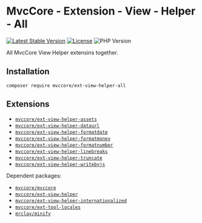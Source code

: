 # MvcCore - Extension - View - Helper - All

[![Latest Stable Version](https://img.shields.io/badge/Stable-v5.2.0-brightgreen.svg?style=plastic)](https://github.com/mvccore/ext-view-helper-all/releases)
[![License](https://img.shields.io/badge/License-BSD%203-brightgreen.svg?style=plastic)](https://mvccore.github.io/docs/mvccore/5.0.0/LICENSE.md)
![PHP Version](https://img.shields.io/badge/PHP->=5.4-brightgreen.svg?style=plastic)

All MvcCore View Helper extensins together.

## Installation
```shell
composer require mvccore/ext-view-helper-all
```

## Extensions
- [`mvccore/ext-view-helper-assets`](https://github.com/mvccore/ext-view-helper-assets)
- [`mvccore/ext-view-helper-dataurl`](https://github.com/mvccore/ext-view-helper-dataurl)
- [`mvccore/ext-view-helper-formatdate`](https://github.com/mvccore/ext-view-helper-formatdate)
- [`mvccore/ext-view-helper-formatmoney`](https://github.com/mvccore/ext-view-helper-formatmoney)
- [`mvccore/ext-view-helper-formatnumber`](https://github.com/mvccore/ext-view-helper-formatnumber)
- [`mvccore/ext-view-helper-linebreaks`](https://github.com/mvccore/ext-view-helper-linebreaks)
- [`mvccore/ext-view-helper-truncate`](https://github.com/mvccore/ext-view-helper-truncate)
- [`mvccore/ext-view-helper-writebyjs`](https://github.com/mvccore/ext-view-helper-writebyjs)

Dependent packages:
- [`mvccore/mvccore`](https://github.com/mvccore/mvccore)
- [`mvccore/ext-view-helper`](https://github.com/mvccore/ext-view-helper)
- [`mvccore/ext-view-helper-internationalized`](https://github.com/mvccore/ext-view-helper-internationalized)
- [`mvccore/ext-tool-locales`](https://github.com/mvccore/ext-tool-locales)
- [`mrclay/minify`](https://github.com/mrclay/minify)
